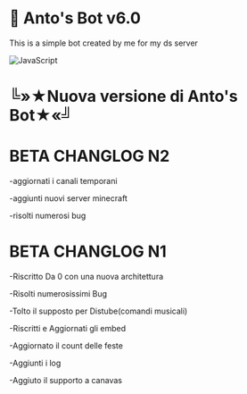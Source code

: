 # 💫 Anto's Bot v6.0

This is a simple bot created by me for my ds server

![JavaScript](https://img.shields.io/badge/javascript-%23323330.svg?style=plastic&logo=javascript&logoColor=%23F7DF1E)


# ╚»★Nuova versione di Anto's Bot★«╝


# BETA CHANGLOG N2

-aggiornati i canali temporani

-aggiunti nuovi server minecraft

-risolti numerosi bug


# BETA CHANGLOG N1

-Riscritto Da 0 con una nuova architettura

-Risolti numerosissimi Bug

-Tolto il supposto per Distube(comandi musicali)

-Riscritti e Aggiornati gli embed

-Aggiornato il count delle feste

-Aggiunti i log

-Aggiuto il supporto a canavas
